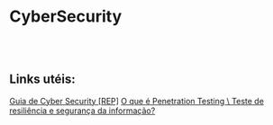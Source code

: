 # CyberSecurity


<br><br>
## Links utéis:

<a href="https://github.com/arthurspk/guiadecybersecurity"> Guia de Cyber Security [REP]</a>
<a href="https://www.cysource-academy.com.br/blog/cyber_education_r"> O que é Penetration Testing \ Teste de resiliência e segurança da informação?</a>
